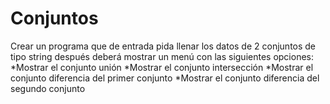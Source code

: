 # Conjuntos
Crear un programa que de entrada pida llenar los datos de 2 conjuntos de tipo string después deberá mostrar un menú con las siguientes opciones: *Mostrar el conjunto unión *Mostrar el conjunto intersección *Mostrar el conjunto diferencia del primer conjunto *Mostrar el conjunto diferencia del segundo conjunto
